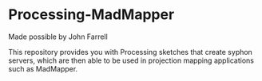 # Processing-MadMapper
Made possible by John Farrell

This repository provides you with Processing sketches that create syphon servers, which are then able to be used in projection mapping applications such as MadMapper.
